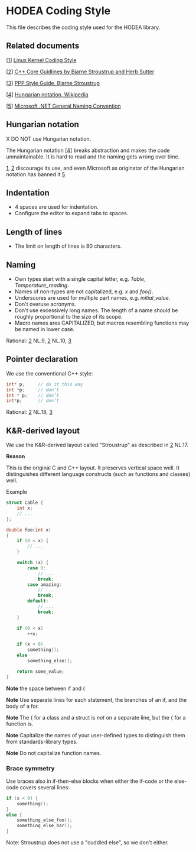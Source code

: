 # HODEA Coding Style

This file describes the coding style used for the HODEA library.

## Related documents

[1]: https://www.kernel.org/doc/html/v4.12/process/coding-style.html
[2]: http://isocpp.github.io/CppCoreGuidelines/
[3]: http://www.stroustrup.com/Programming/PPP-style-rev3.pdf
[4]: https://en.wikipedia.org/wiki/Hungarian_notation
[5]: https://docs.microsoft.com/en-us/dotnet/standard/design-guidelines/general-naming-conventions

[[1]] [Linux Kernel Coding Style][1]

[[2]] [C++ Core Guidlines by Bjarne Stroustrup and Herb Sutter][2]

[[3]] [PPP Style Guide, Bjarne Stroustrup][3]

[[4]] [Hungarian notation, Wikipedia][4]

[[5]] [Microsoft .NET General Naming Convention][5]


## Hungarian notation

X DO NOT use Hungarian notation.

The Hungarian notation [[4]] breaks abstraction and makes the code
unmaintainable. It is hard to read and the naming gets wrong over time.

[1], [2] discourage its use, and even Microsoft as originator of the
Hungarian notation has banned it [5].

## Indentation

- 4 spaces are used for indentation.
- Configure the editor to expand tabs to spaces.

## Length of lines

- The limit on length of lines is 80 characters.

## Naming

- Own types start with a single capital letter, e.g. *Table*,
  *Temperature_reading*.
- Names of non-types are not capitalized, e.g. *x* and *foo()*.
- Underscores are used for multiple part names, e.g. *initial_value*.
- Don't overuse acronyms.
- Don't use excessively long names. The length of a name should be roughly
  proportional to the size of its scope.
- Macro names ares CAPITALIZED, but macros resembling functions may be
  named in lower case.

Rational: [2] NL.9, [2] NL.10, [3]

## Pointer declaration

We use the conventional C++ style:

```cpp
int* p;     // do it this way
int *p;     // don’t
int * p;    // don’t
int*p;      // don’t
```

Rational: [2] NL.18, [3]

## K&R-derived layout

We use the K&R-derived layout called "Stroustrup" as described in [2] NL.17.

**Reason**

This is the original C and C++ layout. It preserves vertical space well.
It distinguishes different language constructs (such as functions and
classes) well.

Example

```cpp
struct Cable {
    int x;
    // ...
};

double foo(int x)
{
    if (0 < x) {
        // ...
    }

    switch (x) {
        case 0:
            // ...
            break;
        case amazing:
            // ...
            break;
        default:
            // ...
            break;
    }

    if (0 < x)
        ++x;

    if (x < 0)
        something();
    else
        something_else();

    return some_value;
}
```

**Note** the space between if and (

**Note** Use separate lines for each statement, the branches of an if, and
the body of a for.

**Note** The { for a class and a struct is *not* on a separate line, but
the { for a function is.

**Note** Capitalize the names of your user-defined types to distinguish
them from standards-library types.

**Note** Do not capitalize function names.

### Brace symmetry

Use braces also in if-then-else blocks when either the if-code or the
else-code covers several lines:

```cpp
if (x < 0) {
    something();
}
else {
    something_else_foo();
    something_else_bar();
}

```

Note: Stroustrup does not use a "cuddled else", so we don't either.
